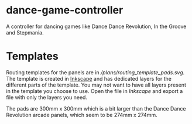 # dance-game-controller
A controller for dancing games like Dance Dance Revolution, In the Groove and Stepmania. 

# Templates
Routing templates for the panels are in */plans/routing_template_pads.svg*.
The template is created in [Inkscape](https://inkscape.org/) and has dedicated layers for the different parts of the template.
You may not want to have all layers present in the template you choose to use. Open the file in *Inkscape* and export a file
with only the layers you need.

The pads are 300mm x 300mm which is a bit larger than the Dance Dance Revolution arcade panels, which seem to be 274mm x 274mm. 
